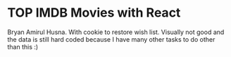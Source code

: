 # TOP IMDB Movies with React
Bryan Amirul Husna. With cookie to restore wish list. Visually not good and the data is still hard coded because I have many other tasks to do other than this :)